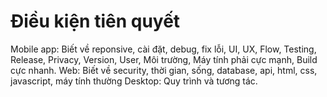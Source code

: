 # Điều kiện tiên quyết
Mobile app: Biết về reponsive, cài đặt, debug, fix lỗi, UI, UX, Flow, Testing, Release, Privacy, Version, User, Môi trường, Máy tính phải cực mạnh, Build cực nhanh.
Web: Biết về security, thời gian, sống, database, api, html, css, javascript, máy tính thường
Desktop: Quy trình và tương tác.